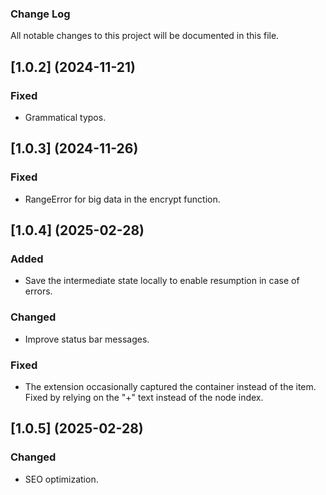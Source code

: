 ### Change Log

All notable changes to this project will be documented in this file.

## [1.0.2] (2024-11-21)
### Fixed
- Grammatical typos.

## [1.0.3] (2024-11-26)
### Fixed
- RangeError for big data in the encrypt function.

## [1.0.4] (2025-02-28)
### Added
- Save the intermediate state locally to enable resumption in case of errors.
### Changed
- Improve status bar messages.
### Fixed
- The extension occasionally captured the container instead of the item. Fixed by relying on the "+" text instead of the node index.

## [1.0.5] (2025-02-28)
### Changed
- SEO optimization.
